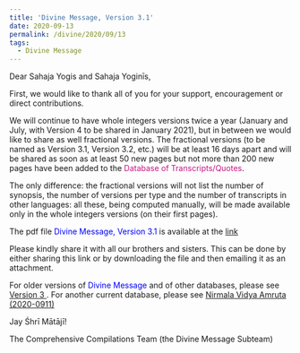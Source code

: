 ```yaml
---
title: 'Divine Message, Version 3.1'
date: 2020-09-13
permalink: /divine/2020/09/13
tags:
  - Divine Message
---
```


<p>
Dear Sahaja Yogis and Sahaja Yoginīs,
</p>

First, we would like to thank all of you for your support, encouragement or direct contributions. 

We will continue to have whole integers versions twice a year (January and July, with Version 4 to be shared in January 2021), but in between we would like to share as well fractional versions. The fractional versions (to be named as Version 3.1, Version 3.2, etc.) will be at least 16 days apart and will be shared as soon as at least 50 new pages but not more than 200 new pages have been added to the <font color="mediumvioletred">Database of Transcripts/Quotes</font>.

The only difference: the fractional versions will not list the number of synopsis, the  number of versions per type and the number of transcripts in other languages: all these, being computed manually, will be made available only in the whole integers versions (on their first pages). 

The pdf file <font color="blue">Divine Message, Version 3.1</font>  is available at the 
<a href="https://drive.google.com/file/d/1ybg2HMKLypOZ2SCgUJi6vJsxEAY7hd_3/view?usp=sharing"> link </a>

Please kindly share it with all our brothers and sisters. This can be done by either sharing this link or by downloading the file and then emailing it as an attachment.

For older versions of <font color="blue">Divine Message</font> and of other databases, please see <a href="https://seven-teams.github.io/divine/2020/07/18"> Version 3 </a>. For another current database, please see <a href="https://drive.google.com/file/d/1NrkCKDF77RnUIuhpRWUDIHjmFhgKCSYm/view?usp=sharing">Nirmala Vidya Amruta (2020-0911)</a>

Jay Śhrī Mātājī!

The Comprehensive Compilations Team (the Divine Message Subteam)